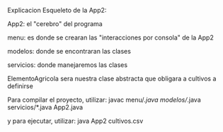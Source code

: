 Explicacion Esqueleto de la App2:

App2: el "cerebro" del programa

menu: es donde se crearan las "interacciones por consola" de la App2

modelos: donde se encontraran las clases

servicios: donde manejaremos las clases

ElementoAgricola sera nuestra clase abstracta que obligara a cultivos a definirse

Para compilar el proyecto, utilizar:
javac menu/*.java modelos/*.java servicios/*.java App2.java

y para ejecutar, utilizar:
java App2 cultivos.csv